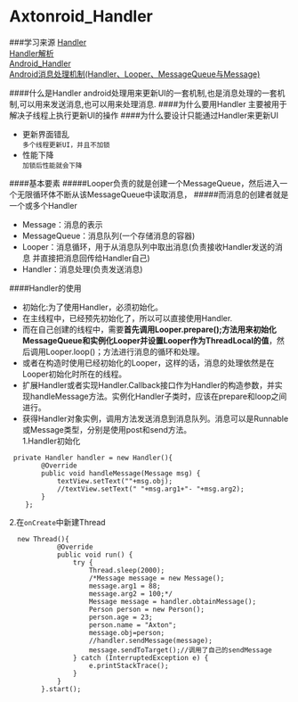 # Axtonroid_Handler
###学习来源
[Handler](http://www.jianshu.com/p/6bf88b69c13f " 我欲举头望明月")   
[Handler解析](http://www.jianshu.com/p/2e3bd373d2df " phoenixsky")   
[Android_Handler](http://www.jianshu.com/p/8f0e1dbd6e8e " ben_speed")   
[Android消息处理机制(Handler、Looper、MessageQueue与Message)](http://www.cnblogs.com/angeldevil/p/3340644.html " AngelDevil") 

####什么是Handler
android处理用来更新UI的一套机制,也是消息处理的一套机制,可以用来发送消息,也可以用来处理消息.
####为什么要用Handler
主要被用于解决子线程上执行更新UI的操作
####为什么要设计只能通过Handler来更新UI
* 更新界面错乱  
 `多个线程更新UI，并且不加锁`
* 性能下降  
 `加锁后性能就会下降`
 
####基本要素
#####Looper负责的就是创建一个MessageQueue，然后进入一个无限循环体不断从该MessageQueue中读取消息，
#####而消息的创建者就是一个或多个Handler 
* Message：消息的表示
* MessageQueue：消息队列(一个存储消息的容器)
* Looper：消息循环，用于从消息队列中取出消息(负责接收Handler发送的消息 并直接把消息回传给Handler自己)
* Handler：消息处理(负责发送消息)

####Handler的使用
* 初始化:为了使用Handler，必须初始化。
* 在主线程中，已经预先初始化了，所以可以直接使用Handler.
* 而在自己创建的线程中，需要**首先调用Looper.prepare();方法用来初始化MessageQueue和实例化Looper并设置Looper作为ThreadLocal的值**，然后调用Looper.loop()；方法进行消息的循环和处理。
* 或者在构造时使用已经初始化的Looper，这样的话，消息的处理依然是在Looper初始化时所在的线程。
* 扩展Handler或者实现Handler.Callback接口作为Handler的构造参数，并实现handleMessage方法。实例化Handler子类时，应该在prepare和loop之间进行。
* 获得Handler对象实例，调用方法发送消息到消息队列。消息可以是Runnable或Message类型，分别是使用post和send方法。  
1.Handler初始化
```
 private Handler handler = new Handler(){
        @Override
        public void handleMessage(Message msg) {
            textView.setText(""+msg.obj);
            //textView.setText(" "+msg.arg1+"- "+msg.arg2);
        }
    };
```
2.在`onCreate`中新建Thread
```
  new Thread(){
            @Override
            public void run() {
                try {
                    Thread.sleep(2000);
                    /*Message message = new Message();
                    message.arg1 = 88;
                    message.arg2 = 100;*/
                    Message message = handler.obtainMessage();
                    Person person = new Person();
                    person.age = 23;
                    person.name = "Axton";
                    message.obj=person;
                    //handler.sendMessage(message);
                    message.sendToTarget();//调用了自己的sendMessage
                } catch (InterruptedException e) {
                    e.printStackTrace();
                }
            }
        }.start();
```        
